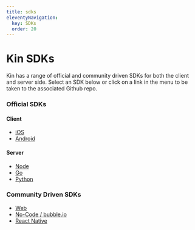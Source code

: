 ```yaml
---
title: sdks
eleventyNavigation:
  key: SDKs
  order: 20
---
```


# Kin SDKs

Kin has a range of official and community driven SDKs for both the client and server side. Select an SDK below or click on a link in the menu to be taken to the associated Github repo.

### Official SDKs

#### Client

- <a href="https://github.com/kinecosystem/kin-ios" target="_blank">iOS</a>
- <a href="https://github.com/kinecosystem/kin-android" target="_blank">Android</a>

#### Server

- <a href="https://github.com/kinecosystem/kin-node" target="_blank">Node</a>
- <a href="https://github.com/kinecosystem/kin-go" target="_blank">Go</a>
- <a href="https://github.com/kinecosystem/kin-python" target="_blank">Python</a>

### Community Driven SDKs

- <a href="https://github.com/kin-sdk/kin-sdk-web" target="_blank">Web</a>
- <a href="https://docs.thekinplugin.com/" target="_blank">No-Code / bubble.io</a>
- <a href="https://github.com/kin-sdk/kin-sdk-react-native" target="_blank">React Native</a>
<!-- - Flutter — in private beta as of 2021-08-26
- Unity — in private beta as of 2021-08-26 -->
